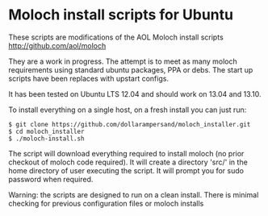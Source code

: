 Moloch install scripts for Ubuntu
=================================

These scripts are modifications of the AOL Moloch install scripts http://github.com/aol/moloch

They are a work in progress.  The attempt is to meet as many moloch requirements using standard
ubuntu packages, PPA or debs.  The start up scripts have been replaces with upstart configs.  

It has been tested on Ubuntu LTS 12.04 and should work on 13.04 and 13.10.

To install everything on a single host, on a fresh install you can just run:

    $ git clone https://github.com/dollarampersand/moloch_installer.git
    $ cd moloch_installer
    $ ./moloch-install.sh

The script will download everything required to install moloch (no prior checkout of moloch code required).  It will create a directory 'src/' in the home directory of user executing the script.  It will prompt you for sudo password when required.

Warning: the scripts are designed to run on a clean install.  There is minimal checking for previous configuration files or moloch installs

